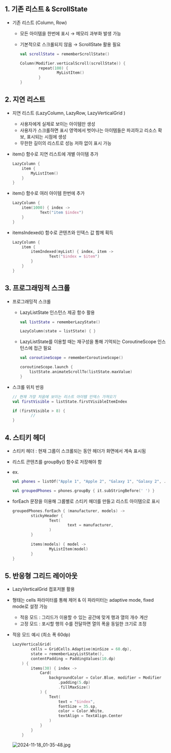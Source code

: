 ## 1. 기존 리스트 & ScrollState

- 기존 리스트 (Column, Row)
    - 모든 아이템을 한번에 표시 → 메모리 과부화 발생 가능
    - 기본적으로 스크롤되지 않음 → ScrollState 활용 필요
        
        ```kotlin
        val scrollState = rememberScrollState()
        
        Column(Modifier.verticalScroll(scrollState)) {
        		repeat(100) {
        				MyListItem()
        		}
        }
        ```
        

## 2. 지연 리스트

- 지연 리스트 (LazyColumn, LazyRow, LazyVerticalGrid )
    - 사용자에게 실제로 보이는 아이템만 생성
    - 사용자가 스크롤하면 표시 영역에서 벗어나는 아이템들은 파괴하고 리소스 확보, 표시되는 시점에 생성
    - 무한한 길이의 리스트로 성능 저하 없이 표시 가능

- item() 함수로 지연 리스트에 개별 아이템 추가
    
    ```kotlin
    LazyColumn {
    	item {
    		MyListItem()
    	}
    }
    ```
    
- item() 함수로 여러 아이템 한번에 추가
    
    ```kotlin
    LazyColumn {
    	item(1000) { index ->
    			Text("item $index")
    	}
    }
    ```
    
- itemsIndexed() 함수로 콘텐츠와 인덱스 값 함께 획득
    
    ```kotlin
    LazyColumn {
    	item {
    		itemIndexed(myList) { index, item ->
    				Text("$index = $item")
    		}
    	}
    }
    ```
    

## 3. 프로그래밍적 스크롤

- 프로그래밍적 스크롤
    - LazyListState 인스턴스 제공 함수 활용
        
        ```kotlin
        val listState = rememberLazyState()
        
        LazyColumn(state = listState) { }
        ```
        
    - LazyListState를 이용할 때는 재구성을 통해 기억되는 CoroutineScope 인스턴스에 접근 필요
        
        ```kotlin
        val coroutineScope = rememberCoroutineScope()
        
        coroutineScope.launch {
        	listState.animateScrollTo(listState.maxValue)
        }
        ```
        

- 스크롤 위치 반응
    
    ```kotlin
    // 현재 가장 처음에 보이는 리스트 아이템 인덱스 가져오기
    val firstVisible = listState.firstVisibleItemIndex
    
    if (firstVisible > 8) {
    		// 
    }
    ```
    

## 4. 스티키 헤더

- 스티키 헤더 : 현재 그룹이 스크롤되는 동안 헤더가 화면에서 계속 표시됨
- 리스트 콘텐츠를 groupBy() 함수로 저장해야 함
- ex.
    
    ```kotlin
    val phones = listOf("Apple 1", "Apple 2", "Galaxy 1", "Galaxy 2", ...)
    
    val groupedPhones = phones.groupBy { it.subStringBefore(' ') }
    ```
    
- forEach 문장을 이용해 그룹별로 스티키 헤더를 만들고 리스트 아이템으로 표시
    
    ```kotlin
    groupedPhones.forEach { (manufacturer, models) ->
    		stickyHeader {
    				Text(
    						text = manufacturer,
    				)
    		}
    		
    		items(models) { model ->
    				MyListItem(model)
    		}
    }
    ```
    

## 5. 반응형 그리드 레이아웃

- LazyVerticalGrid 컴포저블 활용
- 형태는 cells 파라미터를 통해 제어 & 이 파라미터는 adaptive mode, fixed mode로 설정 가능
    - 적응 모드 : 그리드가 이용할 수 있는 공간에 맞게 행과 열의 개수 계산
    - 고정 모드 : 포시할 행의 수를 전달하면 열의 폭을 동일한 크기로 조정

- 적응 모드 예시 (최소 폭 60dp)
    
    ```kotlin
    LazyVerticalGrid(
            cells = GridCells.Adaptive(minSize = 60.dp),
            state = rememberLazyListState(),
            contentPadding = PaddingValues(10.dp)
        ) {
            items(30) { index ->
                Card(
                    backgroundColor = Color.Blue, modifier = Modifier
                        .padding(5.dp)
                        .fillMaxSize()
                ) {
                    Text(
                        text = "$index",
                        fontSize = 35.sp,
                        color = Color.White,
                        textAlign = TextAlign.Center
                    )
                }
            }
        }
    ```
    
    ![2024-11-18_01-35-48.jpg](https://prod-files-secure.s3.us-west-2.amazonaws.com/edfd69d1-6c01-4d0c-9269-1bae8a4e3915/c70a205a-2643-4ca5-8b4a-968745054084/2024-11-18_01-35-48.jpg)
